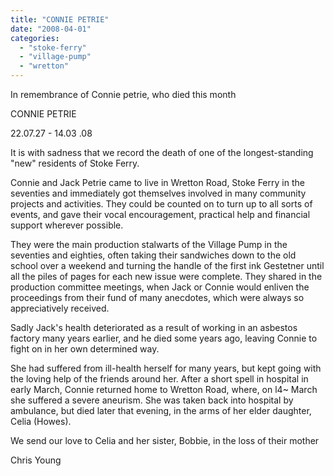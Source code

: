 ```yaml
---
title: "CONNIE PETRIE"
date: "2008-04-01"
categories: 
  - "stoke-ferry"
  - "village-pump"
  - "wretton"
---
```


In remembrance of Connie petrie, who died this month

CONNIE PETRIE

22.07.27 - 14.03 .08

It is with sadness that we record the death of one of the longest-standing "new" residents of Stoke Ferry.

Connie and Jack Petrie came to live in Wretton Road, Stoke Ferry in the seventies and immediately got themselves involved in many community projects and activities. They could be counted on to turn up to all sorts of events, and gave their vocal encouragement, practical help and financial support wherever possible.

They were the main production stalwarts of the Village Pump in the seventies and eighties, often taking their sandwiches down to the old school over a weekend and turning the handle of the first ink Gestetner until all the piles of pages for each new issue were complete. They shared in the production committee meetings, when Jack or Connie would enliven the proceedings from their fund of many anecdotes, which were always so appreciatively received.

Sadly Jack's health deteriorated as a result of working in an asbestos factory many years earlier, and he died some years ago, leaving Connie to fight on in her own determined way.

She had suffered from ill-health herself for many years, but kept going with the loving help of the friends around her. After a short spell in hospital in early March, Connie returned home to Wretton Road, where, on l4~ March she suffered a severe aneurism. She was taken back into hospital by ambulance, but died later that evening, in the arms of her elder daughter, Celia (Howes).

We send our love to Celia and her sister, Bobbie, in the loss of their mother

Chris Young
